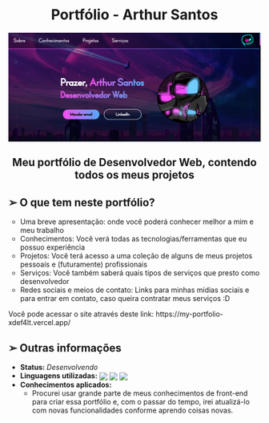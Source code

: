 <h1 align="center">Portfólio - Arthur Santos</h1>
<img src="./assets/imgs/pagina.png" align="center">
<h2 align="center">Meu portfólio de Desenvolvedor Web, contendo todos os meus projetos</h2>

<h2>➢ O que tem neste portfólio?</h2>

<ul type="circle">
    <li> Uma breve apresentação: onde você poderá conhecer melhor a mim e meu trabalho
    <li> Conhecimentos: Você verá todas as tecnologias/ferramentas que eu possuo experiência
    <li> Projetos: Você terá acesso a uma coleção de alguns de meus projetos pessoais e (futuramente) profissionais
    <li> Serviços: Você também saberá quais tipos de serviços que presto como desenvolvedor
    <li> Redes sociais e meios de contato: Links para minhas mídias sociais e para entrar em contato, caso queira contratar meus serviços :D
</ul>
<p> Você pode acessar o site através deste link: https://my-portfolio-xdef4lt.vercel.app/</p>

<h2> ➢ Outras informações</h2>
<ul>
    <li> <strong>Status:</strong> <em>Desenvolvendo</em>
    <li><strong>Linguagens utilizadas:</strong>
    <div style="display: inline-block">
        <img align="center" height="50px" src="https://cdn.jsdelivr.net/gh/devicons/devicon/icons/html5/html5-plain.svg" />
        <img align="center" height="50px" src="https://cdn.jsdelivr.net/gh/devicons/devicon/icons/css3/css3-plain.svg" />
        <img align="center" height="50px" src="https://cdn.jsdelivr.net/gh/devicons/devicon/icons/javascript/javascript-plain.svg" />
    </div>
    <li> <strong>Conhecimentos aplicados:</strong>
    <ul>
        <li> 
            Procurei usar grande parte de meus conhecimentos de front-end para criar essa
            portfólio e, com o passar do tempo, irei atualizá-lo com novas funcionalidades 
            conforme aprendo coisas novas.
        </li>
    </ul>
</ul>
